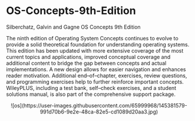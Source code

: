 # OS-Concepts-9th-Edition
Silberchatz, Galvin and Gagne OS Concepts 9th Edition

The ninth edition of Operating System Concepts continues to evolve to provide a solid theoretical foundation for understanding operating systems. This edition has been updated with more extensive coverage of the most current topics and applications, improved conceptual coverage and additional content to bridge the gap between concepts and actual implementations. A new design allows for easier navigation and enhances reader motivation. Additional end–of–chapter, exercises, review questions, and programming exercises help to further reinforce important concepts. WileyPLUS, including a test bank, self–check exercises, and a student solutions manual, is also part of the comprehensive support package.

<p align="center">![os](https://user-images.githubusercontent.com/65999968/145381579-991d70b6-9e2e-48ca-82e5-cd1089d20aa3.jpg)<p>
